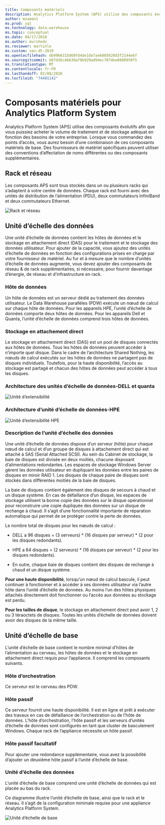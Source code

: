 ```yaml
---
title: Composants matériels
description: Analytics Platform System (APS) utilise des composants évolutifs afin que vous puissiez acheter le volume de traitement et de stockage adéquat en fonction des besoins de votre entreprise. Lorsque vous commandez des points d’accès, vous aurez besoin d’une combinaison de ces composants matériels de base.
author: mzaman1
ms.prod: sql
ms.technology: data-warehouse
ms.topic: conceptual
ms.date: 04/17/2018
ms.author: murshedz
ms.reviewer: martinle
ms.custom: seo-dt-2019
ms.openlocfilehash: db9966315d60fd4de1de7ae6805620d3f2144e6f
ms.sourcegitcommit: b87d36c46b39af8b929ad94ec707dee8800950f5
ms.translationtype: MT
ms.contentlocale: fr-FR
ms.lasthandoff: 02/08/2020
ms.locfileid: "74401142"
---
```

# <a name="hardware-components-for-analytics-platform-system"></a>Composants matériels pour Analytics Platform System

Analytics Platform System (APS) utilise des composants évolutifs afin que vous puissiez acheter le volume de traitement et de stockage adéquat en fonction des besoins de votre entreprise. Lorsque vous commandez des points d’accès, vous aurez besoin d’une combinaison de ces composants matériels de base. Des fournisseurs de matériel spécifiques peuvent utiliser des conventions d’affectation de noms différentes ou des composants supplémentaires.  
 
  
## <a name="rackandnetwork"></a>Rack et réseau 
 
Les composants APS sont tous stockés dans un ou plusieurs racks qui s’adaptent à votre centre de données. Chaque rack est fourni avec des unités de distribution de l’alimentation (PDU), deux commutateurs InfiniBand et deux commutateurs Ethernet.  
  
![Rack et réseau](media/rack-and-network.png "Rack et réseau APS")  
  
## <a name="datascaleunit"></a>Unité d’échelle des données
 
Une unité d’échelle de données contient les hôtes de données et le stockage en attachement direct (DAS) pour le traitement et le stockage des données utilisateur. Pour ajouter de la capacité, vous ajoutez des unités d’échelle de données en fonction des configurations prises en charge par votre fournisseur de matériel. Au fur et à mesure que le nombre d’unités d’échelle de données augmente, vous devez ajouter des composants de réseau & de rack supplémentaires, si nécessaire, pour fournir davantage d’énergie, de réseau et d’infrastructure en rack.  
  
### <a name="data-host"></a>Hôte de données  

Un hôte de données est un serveur dédié au traitement des données utilisateur. Le Data Warehouse parallèles (PDW) exécute un nœud de calcul sur chaque hôte de données. Pour les appareils HPE, l’unité d’échelle de données comporte deux hôtes de données. Pour les appareils Dell et Quanta, l’unité d’échelle de données comprend trois hôtes de données.  
  
### <a name="direct-attached-storage"></a>Stockage en attachement direct
 
Le stockage en attachement direct (DAS) est un pool de disques connectés aux hôtes de données. Tous les hôtes de données peuvent accéder à n’importe quel disque. Dans le cadre de l’architecture Shared Nothing, les nœuds de calcul exécutés sur les hôtes de données ne partagent pas de disques individuels. Toutefois, pour la haute disponibilité, l’accès au stockage est partagé et chacun des hôtes de données peut accéder à tous les disques.  
  
### <a name="data-scale-unit-architecture---dell-and-quanta"></a>Architecture des unités d’échelle de données-DELL et quanta
  
![Unité d’extensibilité](media/scalability-unit-dell.png "Unité d’extensibilité Dell")  
  
### <a name="data-scale-unit-architecture---hpe"></a>Architecture d’unité d’échelle de données-HPE 
 
![Unité d’extensibilité HPE](media/scalability-unit-hpe.png "Unité d’extensibilité HPE")  
  
### <a name="data-scale-unit-description"></a>Description de l’unité d’échelle des données

Une unité d’échelle de données dispose d’un serveur (hôte) pour chaque nœud de calcul et d’un groupe de disques à attachement direct qui est attaché à SAS (Serial Attached SCSI). Au sein du Cabinet de stockage, la baie de disques est divisée en deux moitiés, chacune disposant d’alimentations redondantes. Les espaces de stockage Windows Server gèrent les données utilisateur en dupliquant les données entre les paires de disques en miroir RAID 1. Les disques de chaque paire de disques sont stockés dans différentes moitiés de la baie de disques.  
  
La baie de disques contient également des disques de secours à chaud et un disque système. En cas de défaillance d’un disque, les espaces de stockage utilisent la bonne copie des données sur le disque opérationnel pour reconstruire une copie dupliquée des données sur un disque de rechange à chaud. Il s’agit d’une fonctionnalité importante de réparation automatique qui permet de se protéger contre la perte de données.  
  
Le nombre total de disques pour les nœuds de calcul :  
  
-   DELL a 96 disques = (3 serveurs) * (16 disques par serveur) \* (2 pour les disques redondants).  
  
-   HPE a 64 disques = (2 serveurs) * (16 disques par serveur) \* (2 pour les disques redondants).  
  
-   En outre, chaque baie de disques contient des disques de rechange à chaud et un disque système.  
  
**Pour une haute disponibilité**, lorsqu’un nœud de calcul bascule, il peut continuer à fonctionner et à accéder à ses données utilisateur via l’autre hôte dans l’unité d’échelle de données. Au moins l’un des hôtes physiques attachés directement doit fonctionner ou l’accès aux données au stockage est perdu.  
  
**Pour les tailles de disque**, le stockage en attachement direct peut avoir 1, 2 ou 3 téraoctets de disques. Toutes les unités d’échelle de données doivent avoir des disques de la même taille.  
  
## <a name="basescaleunit"></a>Unité d’échelle de base 
 
L’unité d’échelle de base contient le nombre minimal d’hôtes de l’alimentation au cerveau, les hôtes de données et le stockage en attachement direct requis pour l’appliance. Il comprend les composants suivants. 
  
### <a name="orchestration-host"></a>Hôte d’orchestration  
Ce serveur est le cerveau des PDW.
  
### <a name="passive-host"></a>Hôte passif  
Ce serveur fournit une haute disponibilité. Il est en ligne et prêt à exécuter des travaux en cas de défaillance de l’orchestration ou de l’hôte de données. L’hôte d’orchestration, l’hôte passif et les serveurs d’unités d’échelle de données sont configurés en tant que cluster de basculement Windows. Chaque rack de l’appliance nécessite un hôte passif.  
  
### <a name="optional-passive-host"></a>Hôte passif facultatif  
Pour ajouter une redondance supplémentaire, vous avez la possibilité d’ajouter un deuxième hôte passif à l’unité d’échelle de base.  
  
### <a name="data-scale-unit"></a>Unité d’échelle des données  
L’unité d’échelle de base comprend une unité d’échelle de données qui est placée au bas du rack.  
  
Ce diagramme illustre l’unité d’échelle de base, ainsi que le rack et le réseau. Il s’agit de la configuration minimale requise pour une appliance Analytics Platform System.  
  
![Unité d’échelle de base](media/base-scale-unit.png "Unité d’échelle de base")  
 
